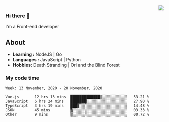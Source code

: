 <img align='right' src="https://github-readme-stats.vercel.app/api?username=strugglebak&show_icons=true">

### Hi there 👋

I'm a Front-end developer

## About

-  **Learning :** NodeJS | Go
-  **Languages :** JavaScript | Python
-  **Hobbies:** Death Stranding | Ori and the Blind Forest

### My code time

<!--START_SECTION:waka-->
```text
Week: 13 November, 2020 - 20 November, 2020

Vue.js       12 hrs 13 mins  █████████████▒░░░░░░░░░░░   53.21 % 
JavaScript   6 hrs 24 mins   ███████░░░░░░░░░░░░░░░░░░   27.90 % 
TypeScript   3 hrs 19 mins   ███▓░░░░░░░░░░░░░░░░░░░░░   14.48 % 
JSON         45 mins         ▓░░░░░░░░░░░░░░░░░░░░░░░░   03.33 % 
Other        9 mins          ▒░░░░░░░░░░░░░░░░░░░░░░░░   00.72 % 
```
<!--END_SECTION:waka-->
